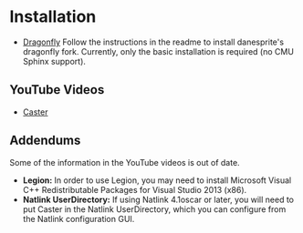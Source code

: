 # Installation

- [Dragonfly](https://github.com/Danesprite/dragonfly)
Follow the instructions in the readme to install danesprite's dragonfly fork. Currently, only the basic installation is required (no CMU Sphinx support).

## YouTube Videos

- [Caster](https://www.youtube.com/watch?v=wjSwB4cpMDI)

## Addendums

Some of the information in the YouTube videos is out of date.

- **Legion:** In order to use Legion, you may need to install Microsoft Visual C++ Redistributable Packages for Visual Studio 2013 (x86).
- **Natlink UserDirectory:** If using Natlink 4.1oscar or later, you will need to put Caster in the Natlink UserDirectory, which you can configure from the Natlink configuration GUI.